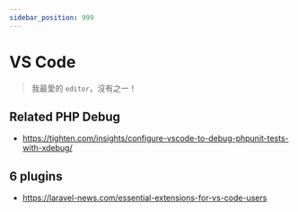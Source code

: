 ```yaml
---
sidebar_position: 999
---
```

# VS Code

> 我最愛的 `editor`，沒有之一！

## Related PHP Debug
- https://tighten.com/insights/configure-vscode-to-debug-phpunit-tests-with-xdebug/

## 6 plugins
- https://laravel-news.com/essential-extensions-for-vs-code-users